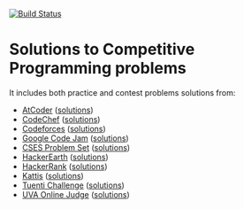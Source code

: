 [![Build Status](https://circleci.com/gh/abeaumont/competitive-programming.svg?style=shield&circle-token=:circle-token)](https://circleci.com/gh/abeaumont/competitive-programming)
# Solutions to Competitive Programming problems

It includes both practice and contest problems solutions from:

- [AtCoder](https://atcoder.jp/) ([solutions](atcoder))
- [CodeChef](https://www.codechef.com/) ([solutions](codechef))
- [Codeforces](https://codeforces.com/) ([solutions](codeforces))
- [Google Code Jam](https://code.google.com/codejam/) ([solutions](codejam))
- [CSES Problem Set](https://cses.fi/problemset/) ([solutions](cses))
- [HackerEarth](https://www.hackerearth.com/) ([solutions](hackerearth))
- [HackerRank](https://www.hackerrank.com/) ([solutions](hackerrank))
- [Kattis](https://open.kattis.com/) ([solutions](kattis))
- [Tuenti Challenge](https://contest.tuenti.net) ([solutions](tuenti))
- [UVA Online Judge](https://uva.onlinejudge.org/) ([solutions](uva))
